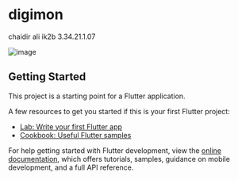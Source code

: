 # digimon

chaidir ali 
ik2b
3.34.21.1.07

![image](https://user-images.githubusercontent.com/121243019/212010772-bbcf69b5-ede7-4c06-95a0-bdb91b6162e6.png)

## Getting Started

This project is a starting point for a Flutter application.

A few resources to get you started if this is your first Flutter project:

- [Lab: Write your first Flutter app](https://docs.flutter.dev/get-started/codelab)
- [Cookbook: Useful Flutter samples](https://docs.flutter.dev/cookbook)


For help getting started with Flutter development, view the
[online documentation](https://docs.flutter.dev/), which offers tutorials,
samples, guidance on mobile development, and a full API reference.
